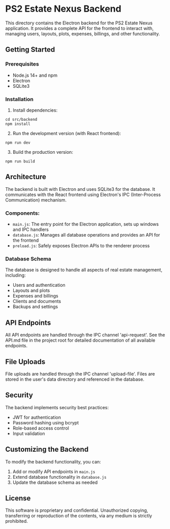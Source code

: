 
# PS2 Estate Nexus Backend

This directory contains the Electron backend for the PS2 Estate Nexus application. It provides a complete API for the frontend to interact with, managing users, layouts, plots, expenses, billings, and other functionality.

## Getting Started

### Prerequisites

- Node.js 14+ and npm
- Electron
- SQLite3

### Installation

1. Install dependencies:
```
cd src/backend
npm install
```

2. Run the development version (with React frontend):
```
npm run dev
```

3. Build the production version:
```
npm run build
```

## Architecture

The backend is built with Electron and uses SQLite3 for the database. It communicates with the React frontend using Electron's IPC (Inter-Process Communication) mechanism.

### Components:

- `main.js`: The entry point for the Electron application, sets up windows and IPC handlers
- `database.js`: Manages all database operations and provides an API for the frontend
- `preload.js`: Safely exposes Electron APIs to the renderer process

### Database Schema

The database is designed to handle all aspects of real estate management, including:

- Users and authentication
- Layouts and plots
- Expenses and billings
- Clients and documents
- Backups and settings

## API Endpoints

All API endpoints are handled through the IPC channel 'api-request'. See the API.md file in the project root for detailed documentation of all available endpoints.

## File Uploads

File uploads are handled through the IPC channel 'upload-file'. Files are stored in the user's data directory and referenced in the database.

## Security

The backend implements security best practices:
- JWT for authentication
- Password hashing using bcrypt
- Role-based access control
- Input validation

## Customizing the Backend

To modify the backend functionality, you can:

1. Add or modify API endpoints in `main.js`
2. Extend database functionality in `database.js`
3. Update the database schema as needed

## License

This software is proprietary and confidential. Unauthorized copying, transferring or reproduction of the contents, via any medium is strictly prohibited.

